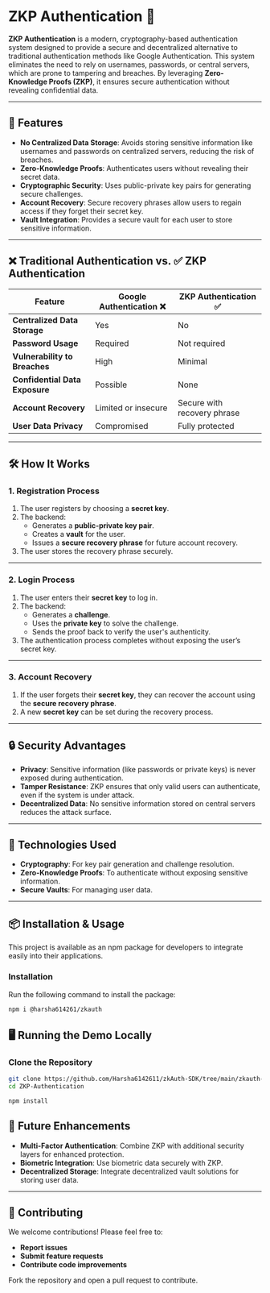 # ZKP Authentication 🔐

**ZKP Authentication** is a modern, cryptography-based authentication system designed to provide a secure and decentralized alternative to traditional authentication methods like Google Authentication. This system eliminates the need to rely on usernames, passwords, or central servers, which are prone to tampering and breaches. By leveraging **Zero-Knowledge Proofs (ZKP)**, it ensures secure authentication without revealing confidential data.

---

## 🌟 Features

- **No Centralized Data Storage**: Avoids storing sensitive information like usernames and passwords on centralized servers, reducing the risk of breaches.  
- **Zero-Knowledge Proofs**: Authenticates users without revealing their secret data.  
- **Cryptographic Security**: Uses public-private key pairs for generating secure challenges.  
- **Account Recovery**: Secure recovery phrases allow users to regain access if they forget their secret key.  
- **Vault Integration**: Provides a secure vault for each user to store sensitive information.  

---

## ❌ Traditional Authentication vs. ✅ ZKP Authentication

| Feature                              | Google Authentication ❌      | ZKP Authentication ✅          |
|--------------------------------------|--------------------------------|--------------------------------|
| **Centralized Data Storage**         | Yes                           | No                             |
| **Password Usage**                   | Required                      | Not required                  |
| **Vulnerability to Breaches**        | High                          | Minimal                       |
| **Confidential Data Exposure**       | Possible                      | None                          |
| **Account Recovery**                 | Limited or insecure           | Secure with recovery phrase   |
| **User Data Privacy**                | Compromised                   | Fully protected               |

---

## 🛠️ How It Works

### 1. **Registration Process**
1. The user registers by choosing a **secret key**.
2. The backend:
   - Generates a **public-private key pair**.
   - Creates a **vault** for the user.
   - Issues a **secure recovery phrase** for future account recovery.
3. The user stores the recovery phrase securely.

---

### 2. **Login Process**
1. The user enters their **secret key** to log in.
2. The backend:
   - Generates a **challenge**.
   - Uses the **private key** to solve the challenge.
   - Sends the proof back to verify the user's authenticity.
3. The authentication process completes without exposing the user’s secret key.

---

### 3. **Account Recovery**
1. If the user forgets their **secret key**, they can recover the account using the **secure recovery phrase**.  
2. A new **secret key** can be set during the recovery process.  

---

## 🔒 Security Advantages
- **Privacy**: Sensitive information (like passwords or private keys) is never exposed during authentication.
- **Tamper Resistance**: ZKP ensures that only valid users can authenticate, even if the system is under attack.
- **Decentralized Data**: No sensitive information stored on central servers reduces the attack surface.

---

## 🚀 Technologies Used
- **Cryptography**: For key pair generation and challenge resolution.  
- **Zero-Knowledge Proofs**: To authenticate without exposing sensitive information.  
- **Secure Vaults**: For managing user data.  

---

## 📦 Installation & Usage

This project is available as an npm package for developers to integrate easily into their applications.

### Installation
Run the following command to install the package:

```bash
npm i @harsha614261/zkauth
```

## 🖥️ Running the Demo Locally

### Clone the Repository

```bash
git clone https://github.com/Harsha6142611/zkAuth-SDK/tree/main/zkauth-sdk.git
cd ZKP-Authentication
```

```bash
npm install
```

## 📖 Future Enhancements

- **Multi-Factor Authentication**: Combine ZKP with additional security layers for enhanced protection.  
- **Biometric Integration**: Use biometric data securely with ZKP.  
- **Decentralized Storage**: Integrate decentralized vault solutions for storing user data.  

---

## 🤝 Contributing

We welcome contributions! Please feel free to:

- **Report issues**  
- **Submit feature requests**  
- **Contribute code improvements**  

Fork the repository and open a pull request to contribute.
